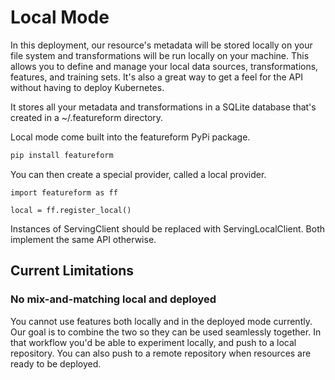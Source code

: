 # Local Mode

In this deployment, our resource's metadata will be stored locally on your file system and transformations will be run locally on your machine. This allows you to define and manage your local data sources, transformations, features, and training sets. It's also a great way to get a feel for the API without having to deploy Kubernetes.

It stores all your metadata and transformations in a SQLite database that's created in a \~/.featureform directory.

Local mode come built into the featureform PyPi package.

```bash
pip install featureform
```

You can then create a special provider, called a local provider.

```
import featureform as ff

local = ff.register_local()
```

Instances of ServingClient should be replaced with ServingLocalClient. Both implement the same API otherwise.

## Current Limitations

### No mix-and-matching local and deployed

You cannot use features both locally and in the deployed mode currently. Our goal is to combine the two so they can be used seamlessly together. In that workflow you'd be able to experiment locally, and push to a local repository. You can also push to a remote repository when resources are ready to be deployed.
